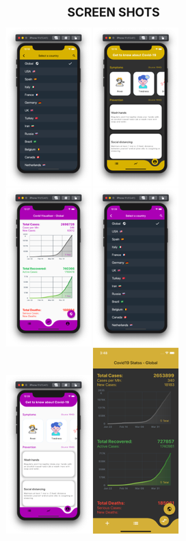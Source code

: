 <br/>
<h1 align="center"> SCREEN SHOTS </h1>
<p>
<img src="https://github.com/saksham2410/coronaAppDart/blob/master/Screenshots/Screen1.png" alt="sc1" width="200">
<img src="https://github.com/saksham2410/coronaAppDart/blob/master/Screenshots/Screen2.png" alt="sc2" width="200">
<img src="https://github.com/saksham2410/coronaAppDart/blob/master/Screenshots/Screen3.png" alt="sc3" width="200">
<img src="https://github.com/saksham2410/coronaAppDart/blob/master/Screenshots/Screen4.png" alt="sc4" width="200">
<img src="https://github.com/saksham2410/coronaAppDart/blob/master/Screenshots/Screen5.png" alt="sc5" width="200">
<img src="https://github.com/saksham2410/coronaAppDart/blob/master/Screenshots/Screen6.png" alt="sc6" width="200">
</p>
